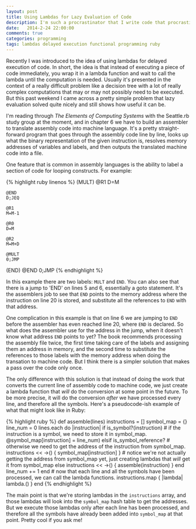 ```yaml
---
layout: post
title: Using Lambdas for Lazy Evaluation of Code
description: I'm such a procrastinator that I write code that procrastinates. At least, I do when I feel like it. But not right now.
date:   2014-2-24 22:00:00
comments: true
categories: programming
tags: lambdas delayed execution functional programming ruby
---
```

Recently I was introduced to the idea of using lambdas for delayed execution of code. In short, the idea is that instead of executing a piece of code immediately, you wrap it in a lambda function and wait to call the lambda until the computation is needed. Usually it's presented in the context of a really difficult problem like a decision tree with a lot of really complex computations that may or may not possibly need to be executed. But this past weekend I came across a pretty simple problem that lazy evaluation solved quite nicely and still shows how useful it can be.

I'm reading through *The Elements of Computing Systems* with the Seattle.rb study group at the moment, and in chapter 6 we have to build an assembler to translate assembly code into machine language. It's a pretty straight-forward program that goes through the assembly code line by line, looks up what the binary representation of the given instruction is, resolves memory addresses of variables and labels, and then outputs the translated machine code into a file.

One feature that is common in assembly languages is the ability to label a section of code for looping constructs. For example:

{% highlight ruby linenos %}
(MULT)
	@R1
	D=M

	@END
	D;JEQ

	@R1
	M=M-1

	@R0
	D=M

	@R2
	M=M+D

	@MULT
	0;JMP

(END)
	@END
	0;JMP
{% endhighlight %}

In this example there are two labels: ```MULT``` and ```END```. You can also see that there is a jump to 'END' on lines 5 and 6, essentially a goto statement. It's the assemblers job to see that ```END``` points to the memory address where the instruction on line 20 is stored, and substitute all the references to ```END``` with that address.

One complication in this example is that on line 6 we are jumping to ```END``` before the assembler has even reached line 20, where ```END``` is declared. So what does the assembler use for the address in the jump, when it doesn't know what address ```END``` points to yet? The book recommends processing the assembly file twice, the first time taking care of the labels and assigning them an address in memory, and the second time to substitute the references to those labels with the memory address when doing the transation to machine code. But I think there is a simpler solution that makes a pass over the code only once. 

The only difference with this solution is that instead of doing the work that converts the current line of assembly code to machine code, we just create a lambda function that *will* do the conversion at some point in the future. To be more precise, it will do the conversion *after* we have processed every line, and therefore all the symbols. Here's a pseudocode-ish example of what that might look like in Ruby:

{% highlight ruby %}
  def assemble(lines)
    instructions = []
    symbol_map = {}
    line_num = 0
    lines.each do |instruction|
      if is_symbol?(instruction) # if the instruction is a symbol, we need to store it in symbol_map.
        @symbol_map[instruction] = line_num)
      elsif is_symbol_reference? # otherwise we need to get the address of the instruction from symbol_map.
        instructions << ->() { symbol_map[instruction] } # notice we're not actually getting the address from symbol_map yet, just creating lambdas that *will* get it from symbol_map
      else
        instructions << ->() { assemble(instruction) }
      end
      line_num += 1
    end
    # now that each line and all the symbols have been processed, we can call the lambda functions.
    instructions.map { |lambda| lambda.() }
  end
{% endhighlight %}

The main point is that we're storing lambdas in the ```instructions``` array, and those lambdas will look into the ```symbol_map``` hash table to get the addresses. But we execute those lambdas only after each line has been processed, and therefore all the symbols have already been added into ```symbol_map``` at that point. Pretty cool if you ask me!
